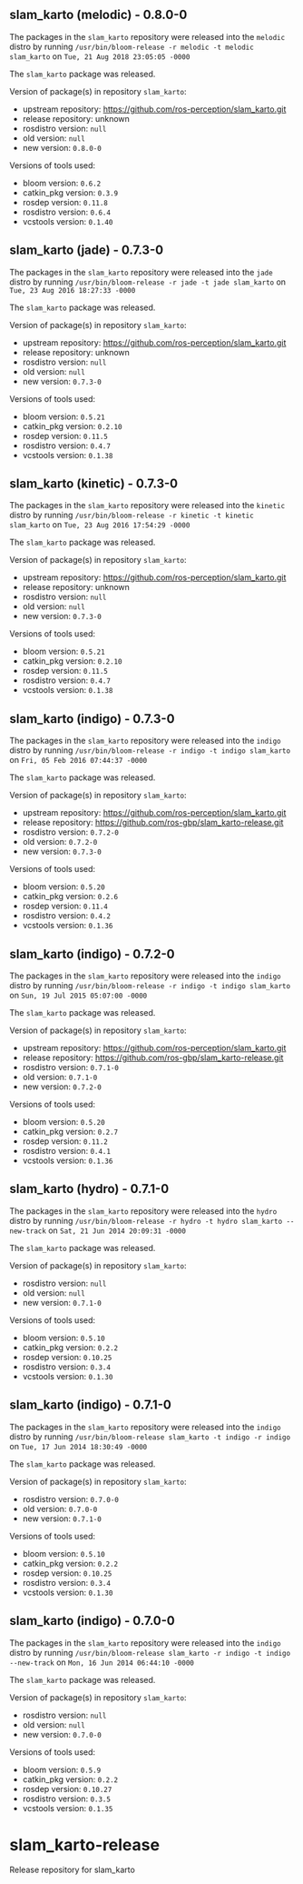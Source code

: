 ## slam_karto (melodic) - 0.8.0-0

The packages in the `slam_karto` repository were released into the `melodic` distro by running `/usr/bin/bloom-release -r melodic -t melodic slam_karto` on `Tue, 21 Aug 2018 23:05:05 -0000`

The `slam_karto` package was released.

Version of package(s) in repository `slam_karto`:

- upstream repository: https://github.com/ros-perception/slam_karto.git
- release repository: unknown
- rosdistro version: `null`
- old version: `null`
- new version: `0.8.0-0`

Versions of tools used:

- bloom version: `0.6.2`
- catkin_pkg version: `0.3.9`
- rosdep version: `0.11.8`
- rosdistro version: `0.6.4`
- vcstools version: `0.1.40`


## slam_karto (jade) - 0.7.3-0

The packages in the `slam_karto` repository were released into the `jade` distro by running `/usr/bin/bloom-release -r jade -t jade slam_karto` on `Tue, 23 Aug 2016 18:27:33 -0000`

The `slam_karto` package was released.

Version of package(s) in repository `slam_karto`:

- upstream repository: https://github.com/ros-perception/slam_karto.git
- release repository: unknown
- rosdistro version: `null`
- old version: `null`
- new version: `0.7.3-0`

Versions of tools used:

- bloom version: `0.5.21`
- catkin_pkg version: `0.2.10`
- rosdep version: `0.11.5`
- rosdistro version: `0.4.7`
- vcstools version: `0.1.38`


## slam_karto (kinetic) - 0.7.3-0

The packages in the `slam_karto` repository were released into the `kinetic` distro by running `/usr/bin/bloom-release -r kinetic -t kinetic slam_karto` on `Tue, 23 Aug 2016 17:54:29 -0000`

The `slam_karto` package was released.

Version of package(s) in repository `slam_karto`:

- upstream repository: https://github.com/ros-perception/slam_karto.git
- release repository: unknown
- rosdistro version: `null`
- old version: `null`
- new version: `0.7.3-0`

Versions of tools used:

- bloom version: `0.5.21`
- catkin_pkg version: `0.2.10`
- rosdep version: `0.11.5`
- rosdistro version: `0.4.7`
- vcstools version: `0.1.38`


## slam_karto (indigo) - 0.7.3-0

The packages in the `slam_karto` repository were released into the `indigo` distro by running `/usr/bin/bloom-release -r indigo -t indigo slam_karto` on `Fri, 05 Feb 2016 07:44:37 -0000`

The `slam_karto` package was released.

Version of package(s) in repository `slam_karto`:
- upstream repository: https://github.com/ros-perception/slam_karto.git
- release repository: https://github.com/ros-gbp/slam_karto-release.git
- rosdistro version: `0.7.2-0`
- old version: `0.7.2-0`
- new version: `0.7.3-0`

Versions of tools used:
- bloom version: `0.5.20`
- catkin_pkg version: `0.2.6`
- rosdep version: `0.11.4`
- rosdistro version: `0.4.2`
- vcstools version: `0.1.36`


## slam_karto (indigo) - 0.7.2-0

The packages in the `slam_karto` repository were released into the `indigo` distro by running `/usr/bin/bloom-release -r indigo -t indigo slam_karto` on `Sun, 19 Jul 2015 05:07:00 -0000`

The `slam_karto` package was released.

Version of package(s) in repository `slam_karto`:
- upstream repository: https://github.com/ros-perception/slam_karto.git
- release repository: https://github.com/ros-gbp/slam_karto-release.git
- rosdistro version: `0.7.1-0`
- old version: `0.7.1-0`
- new version: `0.7.2-0`

Versions of tools used:
- bloom version: `0.5.20`
- catkin_pkg version: `0.2.7`
- rosdep version: `0.11.2`
- rosdistro version: `0.4.1`
- vcstools version: `0.1.36`


## slam_karto (hydro) - 0.7.1-0

The packages in the `slam_karto` repository were released into the `hydro` distro by running `/usr/bin/bloom-release -r hydro -t hydro slam_karto --new-track` on `Sat, 21 Jun 2014 20:09:31 -0000`

The `slam_karto` package was released.

Version of package(s) in repository `slam_karto`:
- rosdistro version: `null`
- old version: `null`
- new version: `0.7.1-0`

Versions of tools used:
- bloom version: `0.5.10`
- catkin_pkg version: `0.2.2`
- rosdep version: `0.10.25`
- rosdistro version: `0.3.4`
- vcstools version: `0.1.30`


## slam_karto (indigo) - 0.7.1-0

The packages in the `slam_karto` repository were released into the `indigo` distro by running `/usr/bin/bloom-release slam_karto -t indigo -r indigo` on `Tue, 17 Jun 2014 18:30:49 -0000`

The `slam_karto` package was released.

Version of package(s) in repository `slam_karto`:
- rosdistro version: `0.7.0-0`
- old version: `0.7.0-0`
- new version: `0.7.1-0`

Versions of tools used:
- bloom version: `0.5.10`
- catkin_pkg version: `0.2.2`
- rosdep version: `0.10.25`
- rosdistro version: `0.3.4`
- vcstools version: `0.1.30`


## slam_karto (indigo) - 0.7.0-0

The packages in the `slam_karto` repository were released into the `indigo` distro by running `/usr/bin/bloom-release slam_karto -r indigo -t indigo --new-track` on `Mon, 16 Jun 2014 06:44:10 -0000`

The `slam_karto` package was released.

Version of package(s) in repository `slam_karto`:
- rosdistro version: `null`
- old version: `null`
- new version: `0.7.0-0`

Versions of tools used:
- bloom version: `0.5.9`
- catkin_pkg version: `0.2.2`
- rosdep version: `0.10.27`
- rosdistro version: `0.3.5`
- vcstools version: `0.1.35`


slam_karto-release
==================

Release repository for slam_karto
